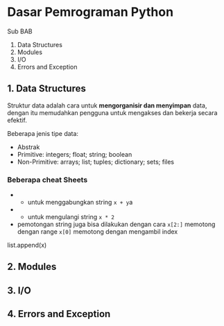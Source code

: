 # Dasar Pemrograman Python
Sub BAB 
1. Data Structures
2. Modules
3. I/O
4. Errors and Exception

## 1. Data Structures
Struktur data adalah cara untuk __mengorganisir dan menyimpan__ data, dengan itu memudahkan pengguna untuk mengakses dan bekerja secara efektif. 

Beberapa jenis tipe data:
- Abstrak
- Primitive: integers; float; string; boolean
- Non-Primitive: arrays; list; tuples; dictionary; sets; files

### Beberapa cheat Sheets
- + untuk menggabungkan string `x + y`a
- * untuk mengulangi string `x * 2`
- pemotongan string juga bisa dilakukan dengan cara `x[2:]` memotong dengan range `x[0]` memotong dengan mengambil index


list.append(x) 

## 2. Modules


## 3. I/O

## 4. Errors and Exception